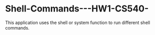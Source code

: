 # Shell-Commands---HW1-CS540-
This application uses the shell or system function to run different shell commands.
